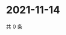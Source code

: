 # 2021-11-14

共 0 条

<!-- BEGIN WEIBO -->
<!-- 最后更新时间 Sun Nov 14 2021 22:10:15 GMT+0800 (China Standard Time) -->

<!-- END WEIBO -->
